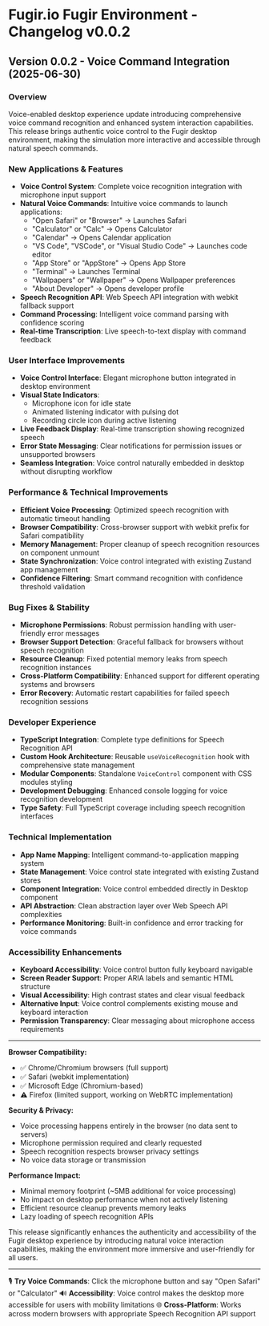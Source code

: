 # Fugir.io Fugir Environment - Changelog v0.0.2

## Version 0.0.2 - Voice Command Integration (2025-06-30)

### Overview

Voice-enabled desktop experience update introducing comprehensive voice command recognition and enhanced system interaction capabilities. This release brings authentic voice control to the Fugir desktop environment, making the simulation more interactive and accessible through natural speech commands.

### New Applications & Features

- **Voice Control System**: Complete voice recognition integration with microphone input support
- **Natural Voice Commands**: Intuitive voice commands to launch applications:
  - "Open Safari" or "Browser" → Launches Safari
  - "Calculator" or "Calc" → Opens Calculator
  - "Calendar" → Opens Calendar application
  - "VS Code", "VSCode", or "Visual Studio Code" → Launches code editor
  - "App Store" or "AppStore" → Opens App Store
  - "Terminal" → Launches Terminal
  - "Wallpapers" or "Wallpaper" → Opens Wallpaper preferences
  - "About Developer" → Opens developer profile
- **Speech Recognition API**: Web Speech API integration with webkit fallback support
- **Command Processing**: Intelligent voice command parsing with confidence scoring
- **Real-time Transcription**: Live speech-to-text display with command feedback

### User Interface Improvements

- **Voice Control Interface**: Elegant microphone button integrated in desktop environment
- **Visual State Indicators**:
  - Microphone icon for idle state
  - Animated listening indicator with pulsing dot
  - Recording circle icon during active listening
- **Live Feedback Display**: Real-time transcription showing recognized speech
- **Error State Messaging**: Clear notifications for permission issues or unsupported browsers
- **Seamless Integration**: Voice control naturally embedded in desktop without disrupting workflow

### Performance & Technical Improvements

- **Efficient Voice Processing**: Optimized speech recognition with automatic timeout handling
- **Browser Compatibility**: Cross-browser support with webkit prefix for Safari compatibility
- **Memory Management**: Proper cleanup of speech recognition resources on component unmount
- **State Synchronization**: Voice control integrated with existing Zustand app management
- **Confidence Filtering**: Smart command recognition with confidence threshold validation

### Bug Fixes & Stability

- **Microphone Permissions**: Robust permission handling with user-friendly error messages
- **Browser Support Detection**: Graceful fallback for browsers without speech recognition
- **Resource Cleanup**: Fixed potential memory leaks from speech recognition instances
- **Cross-Platform Compatibility**: Enhanced support for different operating systems and browsers
- **Error Recovery**: Automatic restart capabilities for failed speech recognition sessions

### Developer Experience

- **TypeScript Integration**: Complete type definitions for Speech Recognition API
- **Custom Hook Architecture**: Reusable `useVoiceRecognition` hook with comprehensive state management
- **Modular Components**: Standalone `VoiceControl` component with CSS modules styling
- **Development Debugging**: Enhanced console logging for voice recognition development
- **Type Safety**: Full TypeScript coverage including speech recognition interfaces

### Technical Implementation

- **App Name Mapping**: Intelligent command-to-application mapping system
- **State Management**: Voice control state integrated with existing Zustand stores
- **Component Integration**: Voice control embedded directly in Desktop component
- **API Abstraction**: Clean abstraction layer over Web Speech API complexities
- **Performance Monitoring**: Built-in confidence and error tracking for voice commands

### Accessibility Enhancements

- **Keyboard Accessibility**: Voice control button fully keyboard navigable
- **Screen Reader Support**: Proper ARIA labels and semantic HTML structure
- **Visual Accessibility**: High contrast states and clear visual feedback
- **Alternative Input**: Voice control complements existing mouse and keyboard interaction
- **Permission Transparency**: Clear messaging about microphone access requirements

---

**Browser Compatibility:**

- ✅ Chrome/Chromium browsers (full support)
- ✅ Safari (webkit implementation)
- ✅ Microsoft Edge (Chromium-based)
- ⚠️ Firefox (limited support, working on WebRTC implementation)

**Security & Privacy:**

- Voice processing happens entirely in the browser (no data sent to servers)
- Microphone permission required and clearly requested
- Speech recognition respects browser privacy settings
- No voice data storage or transmission

**Performance Impact:**

- Minimal memory footprint (~5MB additional for voice processing)
- No impact on desktop performance when not actively listening
- Efficient resource cleanup prevents memory leaks
- Lazy loading of speech recognition APIs

This release significantly enhances the authenticity and accessibility of the Fugir desktop experience by introducing natural voice interaction capabilities, making the environment more immersive and user-friendly for all users.

---

🎙️ **Try Voice Commands**: Click the microphone button and say "Open Safari" or "Calculator"
🔊 **Accessibility**: Voice control makes the desktop more accessible for users with mobility limitations
🌐 **Cross-Platform**: Works across modern browsers with appropriate Speech Recognition API support
